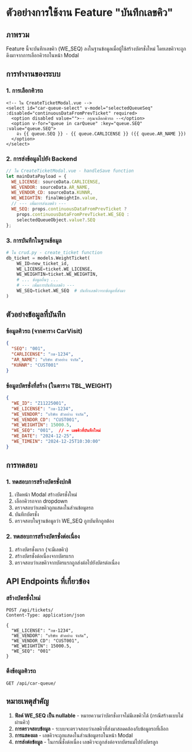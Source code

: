 # ตัวอย่างการใช้งาน Feature "บันทึกเลขคิว"

## ภาพรวม
Feature นี้จะบันทึกเลขคิว (WE_SEQ) ลงในฐานข้อมูลเมื่อผู้ใช้สร้างบัตรชั่งใหม่ โดยเลขคิวจะถูกดึงมาจากการเลือกคิวรถในหน้า Modal

## การทำงานของระบบ

### 1. การเลือกคิวรถ
```vue
<!-- ใน CreateTicketModal.vue -->
<select id="car-queue-select" v-model="selectedQueueSeq" :disabled="continuousDataFromPrevTicket" required>
  <option disabled value="">-- กรุณาเลือกคิวรถ --</option>
  <option v-for="queue in carQueue" :key="queue.SEQ" :value="queue.SEQ">
    คิว {{ queue.SEQ }} - {{ queue.CARLICENSE }} ({{ queue.AR_NAME }})
  </option>
</select>
```

### 2. การส่งข้อมูลไปยัง Backend
```javascript
// ใน CreateTicketModal.vue - handleSave function
let mainDataPayload = {
  WE_LICENSE: sourceData.CARLICENSE,
  WE_VENDOR: sourceData.AR_NAME,
  WE_VENDOR_CD: sourceData.KUNNR,
  WE_WEIGHTIN: finalWeightIn.value,
  // --- เพิ่มการส่งเลขคิว ---
  WE_SEQ: props.continuousDataFromPrevTicket ? 
    props.continuousDataFromPrevTicket.WE_SEQ : 
    selectedQueueObject.value?.SEQ
};
```

### 3. การบันทึกในฐานข้อมูล
```python
# ใน crud.py - create_ticket function
db_ticket = models.WeightTicket(
    WE_ID=new_ticket_id,
    WE_LICENSE=ticket.WE_LICENSE,
    WE_WEIGHTIN=ticket.WE_WEIGHTIN,
    # ... ข้อมูลอื่นๆ ...
    # --- เพิ่มการบันทึกเลขคิว ---
    WE_SEQ=ticket.WE_SEQ  # บันทึกเลขคิวจากข้อมูลที่ส่งมา
)
```

## ตัวอย่างข้อมูลที่บันทึก

### ข้อมูลคิวรถ (จากตาราง CarVisit)
```json
{
  "SEQ": "001",
  "CARLICENSE": "กข-1234",
  "AR_NAME": "บริษัท ตัวอย่าง จำกัด",
  "KUNNR": "CUST001"
}
```

### ข้อมูลบัตรชั่งที่สร้าง (ในตาราง TBL_WEIGHT)
```json
{
  "WE_ID": "Z11225001",
  "WE_LICENSE": "กข-1234",
  "WE_VENDOR": "บริษัท ตัวอย่าง จำกัด",
  "WE_VENDOR_CD": "CUST001",
  "WE_WEIGHTIN": 15000.5,
  "WE_SEQ": "001",  // ← เลขคิวที่บันทึกใหม่
  "WE_DATE": "2024-12-25",
  "WE_TIMEIN": "2024-12-25T10:30:00"
}
```

## การทดสอบ

### 1. ทดสอบการสร้างบัตรชั่งปกติ
1. เปิดหน้า Modal สร้างบัตรชั่งใหม่
2. เลือกคิวรถจาก dropdown
3. ตรวจสอบว่าเลขคิวถูกแสดงในส่วนข้อมูลรถ
4. บันทึกบัตรชั่ง
5. ตรวจสอบในฐานข้อมูลว่า WE_SEQ ถูกบันทึกถูกต้อง

### 2. ทดสอบการสร้างบัตรชั่งต่อเนื่อง
1. สร้างบัตรชั่งแรก (จะมีเลขคิว)
2. สร้างบัตรชั่งต่อเนื่องจากบัตรแรก
3. ตรวจสอบว่าเลขคิวจากบัตรแรกถูกส่งต่อไปยังบัตรต่อเนื่อง

## API Endpoints ที่เกี่ยวข้อง

### สร้างบัตรชั่งใหม่
```
POST /api/tickets/
Content-Type: application/json

{
  "WE_LICENSE": "กข-1234",
  "WE_VENDOR": "บริษัท ตัวอย่าง จำกัด",
  "WE_VENDOR_CD": "CUST001",
  "WE_WEIGHTIN": 15000.5,
  "WE_SEQ": "001"
}
```

### ดึงข้อมูลคิวรถ
```
GET /api/car-queue/
```

## หมายเหตุสำคัญ

1. **ฟิลด์ WE_SEQ เป็น nullable** - หมายความว่าบัตรชั่งอาจไม่มีเลขคิวได้ (กรณีสร้างแบบไม่ผ่านคิว)
2. **การตรวจสอบข้อมูล** - ระบบจะตรวจสอบว่าเลขคิวที่ส่งมาสอดคล้องกับข้อมูลรถที่เลือก
3. **การแสดงผล** - เลขคิวจะถูกแสดงในส่วนข้อมูลรถในหน้า Modal
4. **การส่งต่อข้อมูล** - ในกรณีชั่งต่อเนื่อง เลขคิวจะถูกส่งต่อจากบัตรแม่ไปยังบัตรลูก
